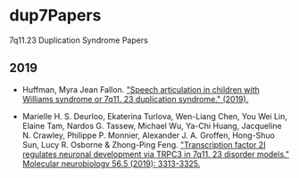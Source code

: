 # dup7Papers
7q11.23 Duplication Syndrome Papers

## 2019

- Huffman, Myra Jean Fallon. ["Speech articulation in children with Williams syndrome or 7q11. 23 duplication syndrome." (2019).](https://ir.library.louisville.edu/cgi/viewcontent.cgi?article=4316&context=etd)

- Marielle H. S. Deurloo, Ekaterina Turlova, Wen-Liang Chen, You Wei Lin, Elaine Tam, Nardos G. Tassew, Michael Wu, Ya-Chi Huang, Jacqueline N. Crawley, Philippe P. Monnier, Alexander J. A. Groffen, Hong-Shuo Sun, Lucy R. Osborne & Zhong-Ping Feng. ["Transcription factor 2I regulates neuronal development via TRPC3 in 7q11. 23 disorder models." Molecular neurobiology 56.5 (2019): 3313-3325.](https://link.springer.com/article/10.1007/s12035-018-1290-7)
